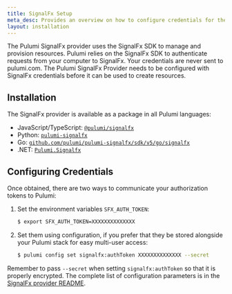 ```yaml
---
title: SignalFx Setup
meta_desc: Provides an overview on how to configure credentials for the Pulumi SignalFx Provider.
layout: installation
---
```


The Pulumi SignalFx provider uses the SignalFx SDK to manage and provision resources.
Pulumi relies on the SignalFx SDK to authenticate requests from your computer to SignalFx. Your credentials are never sent
to pulumi.com.
The Pulumi SignalFx Provider needs to be configured with SignalFx credentials
before it can be used to create resources.

## Installation

The SignalFx provider is available as a package in all Pulumi languages:

* JavaScript/TypeScript: [`@pulumi/signalfx`](https://www.npmjs.com/package/@pulumi/signalfx)
* Python: [`pulumi-signalfx`](https://pypi.org/project/pulumi-signalfx/)
* Go: [`github.com/pulumi/pulumi-signalfx/sdk/v5/go/signalfx`](https://github.com/pulumi/pulumi-signalfx)
* .NET: [`Pulumi.Signalfx`](https://www.nuget.org/packages/Pulumi.Signalfx)

## Configuring Credentials

Once obtained, there are two ways to communicate your authorization tokens to Pulumi:

1. Set the environment variables `SFX_AUTH_TOKEN`:

    ```bash
    $ export SFX_AUTH_TOKEN=XXXXXXXXXXXXXX
    ```

2. Set them using configuration, if you prefer that they be stored alongside your Pulumi stack for easy multi-user access:

    ```bash
    $ pulumi config set signalfx:authToken XXXXXXXXXXXXXX --secret
    ```

Remember to pass `--secret` when setting `signalfx:authToken` so that it is properly encrypted. The complete list of
configuration parameters is in the [SignalFx provider README](https://github.com/pulumi/pulumi-signalfx/blob/master/README.md).
